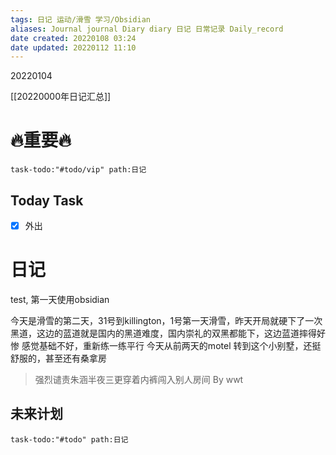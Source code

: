 ```yaml
---
tags: 日记 运动/滑雪 学习/Obsidian
aliases: Journal journal Diary diary 日记 日常记录 Daily_record
date created: 20220108 03:24
date updated: 20220112 11:10
---
```

20220104

[[20220000年日记汇总]]

# 🔥重要🔥

```query
task-todo:"#todo/vip" path:日记
```

## Today Task

- [x] 外出

# 日记

test, 第一天使用obsidian

今天是滑雪的第二天，31号到killington，1号第一天滑雪，昨天开局就硬下了一次黑道，这边的蓝道就是国内的黑道难度，国内崇礼的双黑都能下，这边蓝道摔得好惨
感觉基础不好，重新练一练平行
今天从前两天的motel 转到这个小别墅，还挺舒服的，甚至还有桑拿房

>强烈谴责朱涵半夜三更穿着内裤闯入别人房间
>By wwt

## 未来计划

```query
task-todo:"#todo" path:日记
```
